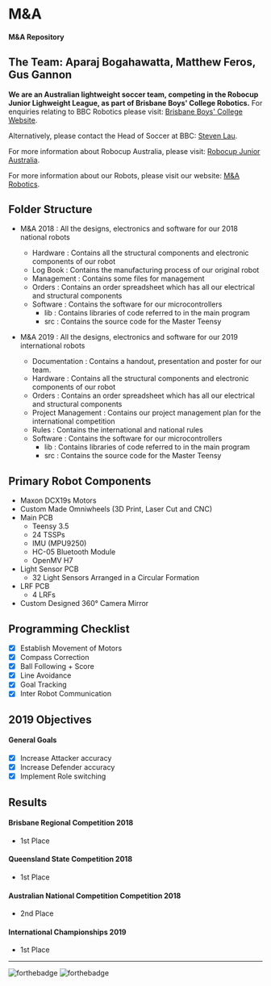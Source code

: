 # M&amp;A
#### M&amp;A Repository
**The Team:** Aparaj Bogahawatta, Matthew Feros, Gus Gannon
---------------------------------------------------------------------------------
**We are an Australian lightweight soccer team, competing in the Robocup Junior Lighweight League, as part of Brisbane Boys' College Robotics.**
For enquiries relating to BBC Robotics please visit:
[Brisbane Boys' College Website](http://www.bbc.qld.edu.au).

Alternatively, please contact the Head of Soccer at BBC: [Steven Lau](mailto:slau2@bbc.qld.edu.au).

For more information about Robocup Australia, please visit: [Robocup Junior Australia](https://www.robocupjunior.org.au/).

For more information about our Robots, please visit our website: [M&amp;A Robotics](bbcrobotics-mna.weebly.com).

## Folder Structure
- M&amp;A 2018 : All the designs, electronics and software for our 2018 national robots
    - Hardware : Contains all the structural components and electronic components of our robot
    - Log Book : Contains the manufacturing process of our original robot
    - Management : Contains some files for management
    - Orders : Contains an order spreadsheet which has all our electrical and structural components
    - Software : Contains the software for our microcontrollers
        - lib : Contains libraries of code referred to in the main program
        - src : Contains the source code for the Master Teensy

- M&amp;A 2019 : All the designs, electronics and software for our 2019 international robots
    - Documentation : Contains a handout, presentation and poster for our team.
    - Hardware : Contains all the structural components and electronic components of our robot
    - Orders : Contains an order spreadsheet which has all our electrical and structural components
    - Project Management : Contains our project management plan for the international competition
    - Rules : Contains the international and national rules    
    - Software : Contains the software for our microcontrollers
        - lib : Contains libraries of code referred to in the main program
        - src : Contains the source code for the Master Teensy
        
## Primary Robot Components
- Maxon DCX19s Motors
- Custom Made Omniwheels (3D Print, Laser Cut and CNC)
- Main PCB
    - Teensy 3.5
    - 24 TSSPs
    - IMU (MPU9250)
    - HC-05 Bluetooth Module
    - OpenMV H7
- Light Sensor PCB
    - 32 Light Sensors Arranged in a Circular Formation
- LRF PCB
    - 4 LRFs
- Custom Designed 360° Camera Mirror
## Programming Checklist
- [x] Establish Movement of Motors
- [x] Compass Correction
- [x] Ball Following + Score
- [x] Line Avoidance
- [x] Goal Tracking
- [x] Inter Robot Communication
## 2019 Objectives
#### General Goals
- [x] Increase Attacker accuracy
- [x] Increase Defender accuracy
- [x] Implement Role switching
## Results
#### Brisbane Regional Competition 2018
- 1st Place
#### Queensland State Competition 2018
- 1st Place
#### Australian National Competition Competition 2018
- 2nd Place
#### International Championships 2019
- 1st Place
---------------------------------------------------------------------------------
![forthebadge](https://forthebadge.com/images/badges/uses-git.svg)
![forthebadge](https://forthebadge.com/images/badges/made-with-c-plus-plus.svg)
